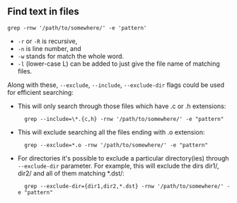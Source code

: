 ## Find text in files

    grep -rnw '/path/to/somewhere/' -e 'pattern'

- `-r` or `-R` is recursive,
- `-n` is line number, and
- `-w` stands for match the whole word.
- `-l` (lower-case L) can be added to just give the file name of matching files.

Along with these, `--exclude`, `--include`, `--exclude-dir` flags could be used for efficient searching:

- This will only search through those files which have .c or .h extensions:

        grep --include=\*.{c,h} -rnw '/path/to/somewhere/' -e "pattern"
        
- This will exclude searching all the files ending with .o extension:

        grep --exclude=*.o -rnw '/path/to/somewhere/' -e "pattern"
        
- For directories it's possible to exclude a particular directory(ies) through `--exclude-dir` parameter. For example, this will exclude the dirs dir1/, dir2/ and all of them matching *.dst/:

        grep --exclude-dir={dir1,dir2,*.dst} -rnw '/path/to/somewhere/' -e "pattern"
        
